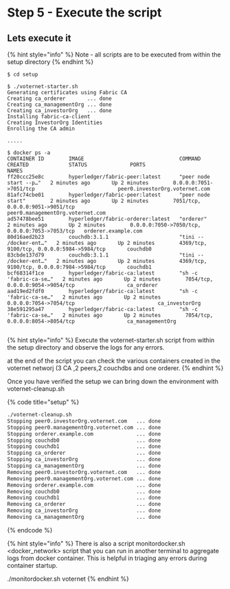 # Step 5 - Execute the script

## Lets execute it 

{% hint style="info" %}
Note - all scripts are to be executed from within the setup directory
{% endhint %}

```
$ cd setup

$ ./voternet-starter.sh 
Generating certificates using Fabric CA
Creating ca_orderer       ... done
Creating ca_managementOrg ... done
Creating ca_investorOrg   ... done
Installing fabric-ca-client
Creating InvestorOrg Identities
Enrolling the CA admin

.....

$ docker ps -a
CONTAINER ID        IMAGE                               COMMAND                  CREATED             STATUS              PORTS                                            NAMES
ff20ccc25e8c        hyperledger/fabric-peer:latest      "peer node start --p…"   2 minutes ago       Up 2 minutes        0.0.0.0:7051->7051/tcp                           peer0.investorOrg.voternet.com
81afc74cbe01        hyperledger/fabric-peer:latest      "peer node start"        2 minutes ago       Up 2 minutes        7051/tcp, 0.0.0.0:9051->9051/tcp                 peer0.managementOrg.voternet.com
ad57478bee51        hyperledger/fabric-orderer:latest   "orderer"                2 minutes ago       Up 2 minutes        0.0.0.0:7050->7050/tcp, 0.0.0.0:7053->7053/tcp   orderer.example.com
80d16aed2b23        couchdb:3.1.1                       "tini -- /docker-ent…"   2 minutes ago       Up 2 minutes        4369/tcp, 9100/tcp, 0.0.0.0:5984->5984/tcp       couchdb0
83cbde137d79        couchdb:3.1.1                       "tini -- /docker-ent…"   2 minutes ago       Up 2 minutes        4369/tcp, 9100/tcp, 0.0.0.0:7984->5984/tcp       couchdb1
bcf68314f1ce        hyperledger/fabric-ca:latest        "sh -c 'fabric-ca-se…"   2 minutes ago       Up 2 minutes        7054/tcp, 0.0.0.0:9054->9054/tcp                 ca_orderer
aad19ed2fdf0        hyperledger/fabric-ca:latest        "sh -c 'fabric-ca-se…"   2 minutes ago       Up 2 minutes        0.0.0.0:7054->7054/tcp                           ca_investorOrg
38e591295a47        hyperledger/fabric-ca:latest        "sh -c 'fabric-ca-se…"   2 minutes ago       Up 2 minutes        7054/tcp, 0.0.0.0:8054->8054/tcp                 ca_managementOrg


```

{% hint style="info" %}
 Execute the voternet-starter.sh script  from within the setup directory and observe the logs for any errors.

at the end of the script you can check the various containers created in the voternet networj \(3 CA ,2 peers,2 couchdbs and one orderer.
{% endhint %}

Once you have verified the setup we can bring down the environment with voternet-cleanup.sh

{% code title="setup" %}
```bash
./voternet-cleanup.sh
Stopping peer0.investorOrg.voternet.com   ... done
Stopping peer0.managementOrg.voternet.com ... done
Stopping orderer.example.com              ... done
Stopping couchdb0                         ... done
Stopping couchdb1                         ... done
Stopping ca_orderer                       ... done
Stopping ca_investorOrg                   ... done
Stopping ca_managementOrg                 ... done
Removing peer0.investorOrg.voternet.com   ... done
Removing peer0.managementOrg.voternet.com ... done
Removing orderer.example.com              ... done
Removing couchdb0                         ... done
Removing couchdb1                         ... done
Removing ca_orderer                       ... done
Removing ca_investorOrg                   ... done
Removing ca_managementOrg                 ... done


```
{% endcode %}

{% hint style="info" %}
There is also a script monitordocker.sh  &lt;docker\_network&gt; script that you can run in another terminal to aggregate logs from docker container. This is helpful in triaging  any errors during container startup.

./monitordocker.sh voternet
{% endhint %}

